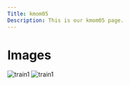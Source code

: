 ```yaml
---
Title: kmom05
Description: This is our kmom05 page.
---
```


Images
==========================




<div class="gallery">
    <picture>
        <img src="%assets_url%/img/kmom05/train1.jpg" alt="train1">
    </picture>
    <picture>
        <source media="(min-width: 668px)" srcset="%base_url%/image/kmom05/train1.jpg?w=1000">
        <!-- <img src="%base_url%/image/kmom05/train1.jpg?w=667" alt="train1"> -->
        <img src="%base_url%/image/kmom05/train1.jpg?w=200&h=300&crop-to-fit&area=0,25,0,0" alt="train1">
    </picture>
<div>

<!-- [![Train via assets/img](%assets_url%/img/kmom05/train1.jpg)](%assets_url%/img/kmom05/train1.jpg) -->
<!-- [![Train via cimage](%base_url%/image/kmom05/train1.jpg?w=1000)](%base_url%/image/kmom05/train1.jpg) -->
<!-- <img src="%base_url%/image/kmom05/train1.jpg?w=1000" class="max-width" srcset="%base_url%/image/kmom05/train1.jpg?w=2000 2x" alt="train1" /> -->